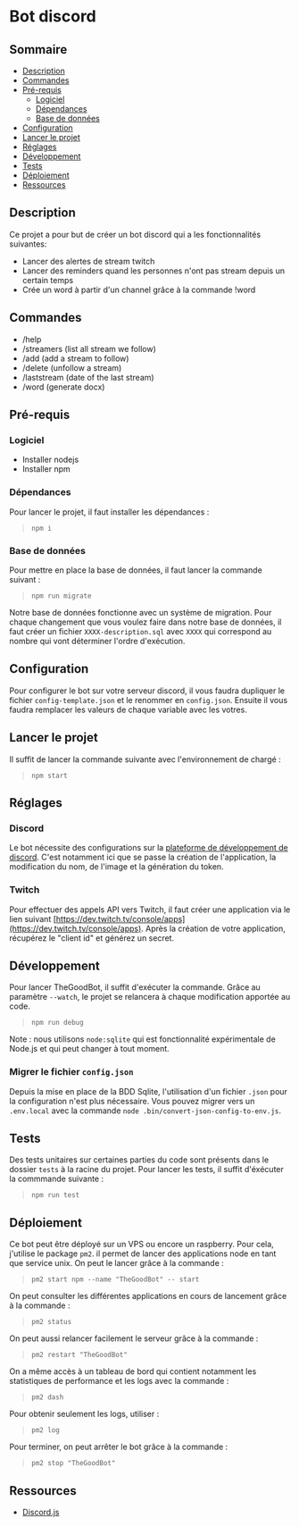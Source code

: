 # Bot discord

## Sommaire

- [Description](#description)
- [Commandes](#commandes)
- [Pré-requis](#pré-requis)
  - [Logiciel](#logiciel)
  - [Dépendances](#dépendances)
  - [Base de données](#base-de-données)
- [Configuration](#configuration)
- [Lancer le projet](#lancer-le-projet)
- [Réglages](#réglages)
- [Développement](#développement)
- [Tests](#tests)
- [Déploiement](#déploiement)
- [Ressources](#ressources)

## Description

Ce projet a pour but de créer un bot discord qui a les fonctionnalités suivantes:

- Lancer des alertes de stream twitch
- Lancer des reminders quand les personnes n'ont pas stream depuis un certain temps
- Crée un word à partir d'un channel grâce à la commande !word

## Commandes

- /help
- /streamers (list all stream we follow)
- /add (add a stream to follow)
- /delete (unfollow a stream)
- /laststream (date of the last stream)
- /word (generate docx)

## Pré-requis

### Logiciel

- Installer nodejs
- Installer npm

### Dépendances

Pour lancer le projet, il faut installer les dépendances :

> `npm i`

### Base de données

Pour mettre en place la base de données, il faut lancer la commande suivant :

> `npm run migrate`

Notre base de données fonctionne avec un système de migration.
Pour chaque changement que vous voulez faire dans notre base de données, il faut créer un fichier `XXXX-description.sql` avec `XXXX` qui correspond au nombre qui vont déterminer l'ordre d'exécution.

## Configuration

Pour configurer le bot sur votre serveur discord, il vous faudra dupliquer le fichier `config-template.json` et le renommer en `config.json`.
Ensuite il vous faudra remplacer les valeurs de chaque variable avec les votres.

## Lancer le projet

Il suffit de lancer la commande suivante avec l'environnement de chargé :

> `npm start`

## Réglages

### Discord

Le bot nécessite des configurations sur la [plateforme de développement de discord](https://discord.com/developers/applications).
C'est notamment ici que se passe la création de l'application, la modification du nom, de l'image et la génération du token.

### Twitch

Pour effectuer des appels API vers Twitch, il faut créer une application via le lien suivant [https://dev.twitch.tv/console/apps](https://dev.twitch.tv/console/apps).
Après la création de votre application, récupérez le "client id" et générez un secret.

## Développement

Pour lancer TheGoodBot, il suffit d'exécuter la commande. Grâce au paramètre `--watch`, le projet se relancera à chaque modification apportée au code.

> `npm run debug`

Note : nous utilisons `node:sqlite` qui est fonctionnalité expérimentale de Node.js et qui peut changer à tout moment.

### Migrer le fichier `config.json`

Depuis la mise en place de la BDD Sqlite, l'utilisation d'un fichier `.json` pour la configuration n'est plus nécessaire. Vous pouvez migrer vers un `.env.local` avec la commande `node .bin/convert-json-config-to-env.js`.

## Tests

Des tests unitaires sur certaines parties du code sont présents dans le dossier `tests` à la racine du projet.
Pour lancer les tests, il suffit d'éxécuter la commmande suivante :

> `npm run test`

## Déploiement

Ce bot peut être déployé sur un VPS ou encore un raspberry.
Pour cela, j'utilise le package `pm2`. il permet de lancer des applications node en tant que service unix.
On peut le lancer grâce à la commande :

> `pm2 start npm --name "TheGoodBot" -- start`

On peut consulter les différentes applications en cours de lancement grâce à la commande :

> `pm2 status`

On peut aussi relancer facilement le serveur grâce à la commande :

> `pm2 restart "TheGoodBot"`

On a même accès à un tableau de bord qui contient notamment les statistiques de performance et les logs avec la commande :

> `pm2 dash`

Pour obtenir seulement les logs, utiliser :

> `pm2 log`

Pour terminer, on peut arrêter le bot grâce à la commande :

> `pm2 stop "TheGoodBot"`

## Ressources

- [Discord.js](https://discordjs.guide/)
